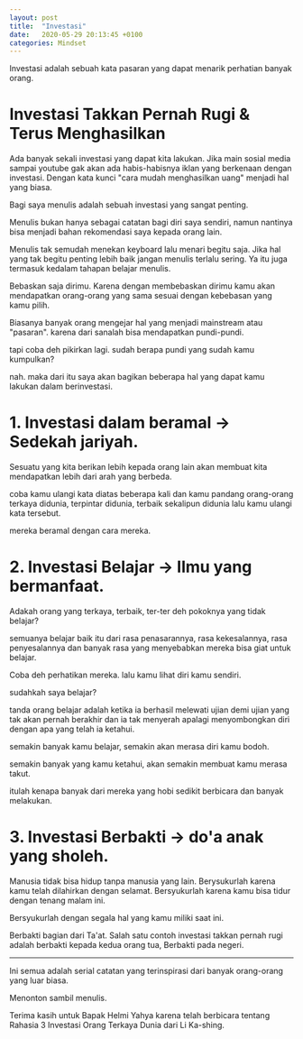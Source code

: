 ```yaml
---
layout: post
title:  "Investasi"
date:   2020-05-29 20:13:45 +0100
categories: Mindset
---
```


Investasi adalah sebuah kata pasaran yang dapat menarik perhatian banyak orang.

# Investasi Takkan Pernah Rugi & Terus Menghasilkan

Ada banyak sekali investasi yang dapat kita lakukan. Jika main sosial media sampai youtube gak akan ada habis-habisnya iklan yang berkenaan dengan investasi. Dengan kata kunci "cara mudah menghasilkan uang" menjadi hal yang biasa.

Bagi saya menulis adalah sebuah investasi yang sangat penting. 

Menulis bukan hanya sebagai catatan bagi diri saya sendiri, namun nantinya bisa menjadi bahan rekomendasi saya kepada orang lain.

Menulis tak semudah menekan keyboard lalu menari begitu saja. Jika hal yang tak begitu penting lebih baik jangan menulis terlalu sering. Ya itu juga termasuk kedalam tahapan belajar menulis.

Bebaskan saja dirimu. Karena dengan membebaskan dirimu kamu akan mendapatkan orang-orang yang sama sesuai dengan kebebasan yang kamu pilih.

Biasanya banyak orang mengejar hal yang menjadi mainstream atau "pasaran". karena dari sanalah bisa mendapatkan pundi-pundi.

tapi coba deh pikirkan lagi. sudah berapa pundi yang sudah kamu kumpulkan?

nah. maka dari itu saya akan bagikan beberapa hal yang dapat kamu lakukan dalam berinvestasi.

# 1. Investasi dalam beramal -> Sedekah jariyah.

Sesuatu yang kita berikan lebih kepada orang lain akan membuat kita mendapatkan lebih dari arah yang berbeda.

coba kamu ulangi kata diatas beberapa kali dan kamu pandang orang-orang terkaya didunia, terpintar didunia, terbaik sekalipun didunia lalu kamu ulangi kata tersebut.

mereka beramal dengan cara mereka.

# 2. Investasi Belajar -> Ilmu yang bermanfaat.

Adakah orang yang terkaya, terbaik, ter-ter deh pokoknya yang tidak belajar?

semuanya belajar baik itu dari rasa penasarannya, rasa kekesalannya, rasa penyesalannya dan banyak rasa yang menyebabkan mereka bisa giat untuk belajar.

Coba deh perhatikan mereka. lalu kamu lihat diri kamu sendiri.

sudahkah saya belajar? 

tanda orang belajar adalah ketika ia berhasil melewati ujian demi ujian yang tak akan pernah berakhir dan ia tak menyerah apalagi menyombongkan diri dengan apa yang telah ia ketahui.

semakin banyak kamu belajar, semakin akan merasa diri kamu bodoh.

semakin banyak yang kamu ketahui, akan semakin membuat kamu merasa takut.

itulah kenapa banyak dari mereka yang hobi sedikit berbicara dan banyak melakukan.

# 3. Investasi Berbakti -> do'a anak yang sholeh.

Manusia tidak bisa hidup tanpa manusia yang lain. Berysukurlah karena kamu telah dilahirkan dengan selamat. Bersyukurlah karena kamu bisa tidur dengan tenang malam ini.

Bersyukurlah dengan segala hal yang kamu miliki saat ini.

Berbakti bagian dari Ta'at. Salah satu contoh investasi takkan pernah rugi adalah berbakti kepada kedua orang tua, Berbakti pada negeri. 

---

Ini semua adalah serial catatan yang terinspirasi dari banyak orang-orang yang luar biasa.

Menonton sambil menulis.

Terima kasih untuk Bapak Helmi Yahya karena telah berbicara tentang Rahasia 3 Investasi Orang Terkaya Dunia dari Li Ka-shing.

